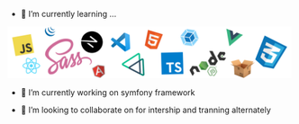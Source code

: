 



- 🌱 I’m currently learning ...








![Cover](https://github.com/adjanorpro18/adjanorpro18/blob/main/pack.png)






















- 🔭 I’m currently working on symfony framework

- 👯 I’m looking to collaborate on for intership and tranning alternately


